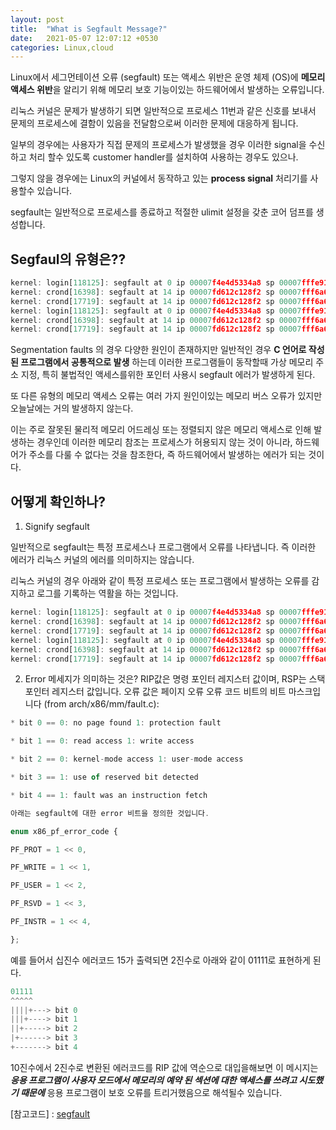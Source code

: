 ```yaml
---
layout: post
title:  "What is Segfault Message?"
date:   2021-05-07 12:07:12 +0530
categories: Linux,cloud
---
```

 
Linux에서 세그먼테이션 오류 (segfault) 또는 액세스 위반은 운영 체제 (OS)에 **메모리 액세스 위반**을 알리기 위해 메모리 보호 기능이있는 하드웨어에서 발생하는 오류입니다.  

리눅스 커널은 문제가 발생하기 되면 일반적으로 프로세스 11번과 같은 신호를 보내서 문제의 프로세스에 결함이 있음을 전달함으로써 이러한 문제에 대응하게 됩니다.

일부의 경우에는 사용자가 직접 문제의 프로세스가 발생했을 경우 이러한 signal을 수신하고 처리 할수 있도록 customer handler를 설치하여 사용하는 경우도 있으나.  

그렇지 않을 경우에는 Linux의 커널에서 동작하고 있는 **process signal** 처리기를 사용할수 있습니다.

segfault는 일반적으로 프로세스를 종료하고 적절한 ulimit 설정을 갖춘 코어 덤프를 생성합니다.
## Segfaul의 유형은?? 

```javascript
kernel: login[118125]: segfault at 0 ip 00007f4e4d5334a8 sp 00007fffe9177d60 error 15 in pam_unity_uac.so[7f4e4d530000+b000]
kernel: crond[16398]: segfault at 14 ip 00007fd612c128f2 sp 00007fff6a689010 error 4 in pam_seos.so[7fd612baf000+f5000]
kernel: crond[17719]: segfault at 14 ip 00007fd612c128f2 sp 00007fff6a689010 error 4 in pam_seos.so[7fd612baf000+f5000
kernel: login[118125]: segfault at 0 ip 00007f4e4d5334a8 sp 00007fffe9177d60 error 15 in pam_unity_uac.so[7f4e4d530000+b000]
kernel: crond[16398]: segfault at 14 ip 00007fd612c128f2 sp 00007fff6a689010 error 4 in pam_seos.so[7fd612baf000+f5000]
kernel: crond[17719]: segfault at 14 ip 00007fd612c128f2 sp 00007fff6a689010 error 4 in pam_seos.so[7fd612baf000+f500
```

Segmentation faults 의 경우 다양한 원인이 존재하지만 일반적인 경우 **C 언어로 작성된 프로그램에서 공통적으로 발생** 하는데 이러한 프로그램들이 동작할때 가상 메모리 주소 지정, 특히 불법적인 액세스를위한 포인터 사용시 segfault 에러가 발생하게 된다.

또 다른 유형의 메모리 액세스 오류는 여러 가지 원인이있는 메모리 버스 오류가 있지만 오늘날에는 거의 발생하지 않는다.

이는 주로 잘못된 물리적 메모리 어드레싱 또는 정렬되지 않은 메모리 액세스로 인해 발생하는 경우인데 이러한 메모리 참조는 프로세스가 허용되지 않는 것이 아니라,
하드웨어가 주소를 다룰 수 없다는 것을 참조한다, 즉 하드웨어에서 발생하는 에러가 되는 것이다.


## 어떻게 확인하나? 

1. Signify segfault

일반적으로 segfault는 특정 프로세스나 프로그램에서 오류를 나타냅니다. 즉 이러한 에러가 리눅스 커널의 에러를 의미하지는 않습니다.

리눅스 커널의 경우 아래와 같이 특정 프로세스 또는 프로그램에서 발생하는 오류를 감지하고 로그를 기록하는 역활을 하는 것입니다.

```javascript
kernel: login[118125]: segfault at 0 ip 00007f4e4d5334a8 sp 00007fffe9177d60 error 15 in pam_unity_uac.so[7f4e4d530000+b000]
kernel: crond[16398]: segfault at 14 ip 00007fd612c128f2 sp 00007fff6a689010 error 4 in pam_seos.so[7fd612baf000+f5000]
kernel: crond[17719]: segfault at 14 ip 00007fd612c128f2 sp 00007fff6a689010 error 4 in pam_seos.so[7fd612baf000+f5000
kernel: login[118125]: segfault at 0 ip 00007f4e4d5334a8 sp 00007fffe9177d60 error 15 in pam_unity_uac.so[7f4e4d530000+b000]
kernel: crond[16398]: segfault at 14 ip 00007fd612c128f2 sp 00007fff6a689010 error 4 in pam_seos.so[7fd612baf000+f5000]
kernel: crond[17719]: segfault at 14 ip 00007fd612c128f2 sp 00007fff6a689010 error 4 in pam_seos.so[7fd612baf000+f5000

```

2. Error 메세지가 의미하는 것은?
RIP값은 명령 포인터 레지스터 값이며, RSP는 스택 포인터 레지스터 값입니다. 오류 값은 페이지 오류 오류 코드 비트의 비트 마스크입니다 (from arch/x86/mm/fault.c):

```javascript
* bit 0 == 0: no page found 1: protection fault

* bit 1 == 0: read access 1: write access

* bit 2 == 0: kernel-mode access 1: user-mode access

* bit 3 == 1: use of reserved bit detected

* bit 4 == 1: fault was an instruction fetch

아래는 segfault에 대한 error 비트을 정의한 것입니다.

enum x86_pf_error_code {

PF_PROT = 1 << 0,

PF_WRITE = 1 << 1,

PF_USER = 1 << 2,

PF_RSVD = 1 << 3,

PF_INSTR = 1 << 4,

};

```

예를 들어서 십진수 에러코드 15가 출력되면 2진수로 아래와 같이 01111로 표현하게 된다. 
```javascript
01111
^^^^^
||||+---> bit 0
|||+----> bit 1
||+-----> bit 2
|+------> bit 3
+-------> bit 4
```
10진수에서 2진수로 변환된 에러코드를 RIP 값에 역순으로 대입을해보면 이 메시지는 **_응용 프로그램이 사용자 모드에서 메모리의 예약 된 섹션에 대한 액세스를 쓰려고 시도했기 때문에_** 응용 프로그램이 보호 오류를 트리거했음으로 해석될수 있습니다.

[참고코드] : [segfault]


[segfault]: https://kernel.googlesource.com/pub/scm/linux/kernel/git/ralf/linux/+/linux-2.5.22/arch/x86_64/mm/fault.c